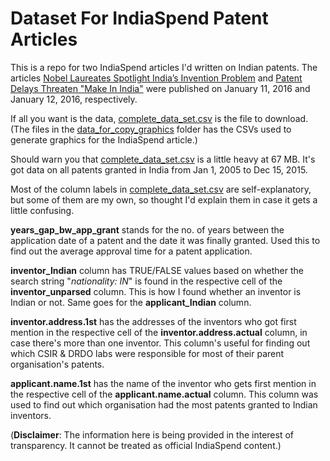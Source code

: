 # Dataset For IndiaSpend Patent Articles

This is a repo for two IndiaSpend articles I'd written on Indian patents. The articles [Nobel Laureates Spotlight India’s Invention Problem](http://www.indiaspend.com/cover-story/nobel-laureates-spotlight-indias-invention-problem-61176) and [Patent Delays Threaten "Make In India"](http://www.indiaspend.com/cover-story/patent-delays-threaten-make-in-india-67033) were published on January 11, 2016 and January 12, 2016, respectively.

If all you want is the data, [complete_data_set.csv](complete_data_set.csv) is the file to download. (The files in the [data_for_copy_graphics](data_for_copy_graphics) folder has the CSVs used to generate graphics for the IndiaSpend article.)

Should warn you that [complete_data_set.csv](complete_data_set.csv) is a little heavy at 67 MB. It's got data on all patents granted in India from Jan 1, 2005 to Dec 15, 2015.

Most of the column labels in [complete_data_set.csv](complete_data_set.csv) are self-explanatory, but some of them are my own, so thought I'd explain them in case it gets a little confusing. 

**years_gap_bw_app_grant** stands for the no. of years between the application date of a patent and the date it was finally granted. Used this to find out the average approval time for a patent application.

**inventor_Indian** column has TRUE/FALSE values based on whether the search string "*nationality: IN*" is found in the respective cell of the **inventor_unparsed** column. This is how I found whether an inventor is Indian or not. Same goes for the **applicant_Indian** column. 

**inventor.address.1st** has the addresses of the inventors who got first mention in the respective cell of the **inventor.address.actual** column, in case there's more than one inventor. This column's useful for finding out which CSIR & DRDO labs were responsible for most of their parent organisation's patents.

**applicant.name.1st** has the name of the inventor who gets first mention in the respective cell of the **applicant.name.actual** column. This column was used to find out which organisation had the most patents granted to Indian inventors. 

(**Disclaimer**: The information here is being provided in the interest of transparency. It cannot be treated as official IndiaSpend content.)





 



